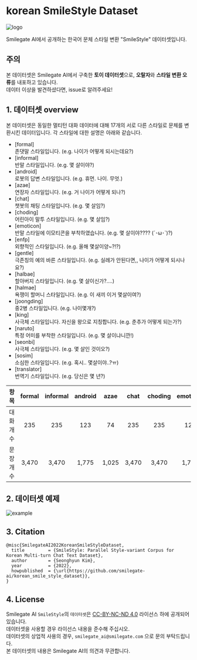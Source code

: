 # korean SmileStyle Dataset
![logo](https://github.com/smilegate-ai/korean_smile_style_dataset/blob/main/smilestyle.png)
    
Smilegate AI에서 공개하는 한국어 문체 스타일 변환 "SmileStyle" 데이터셋입니다.  

## 주의
본 데이터셋은 Smilegate AI에서 구축한 **토이 데이터셋**으로, **오탈자**와 **스타일 변환 오류**를 내포하고 있습니다.   
데이터 이상을 발견하셨다면, issue로 알려주세요!   
     
## 1. 데이터셋 overview   
본 데이터셋은 동일한 멀티턴 대화 데이터에 대해 17개의 서로 다른 스타일로 문체를 변환시킨 데이터입니다.
각 스타일에 대한 설명은 아래와 같습니다.

- [formal]    
존댓말 스타일입니다. (e.g. 나이가 어떻게 되시는데요?)    
- [informal]    
반말 스타일입니다. (e.g. 몇 살이야?)    
- [android]    
로봇의 답변 스타일입니다. (e.g. 휴먼. 나이. 무엇.)    
- [azae]    
연장자 스타일입니다. (e.g. 거 나이가 어떻게 되나?)    
- [chat]    
챗봇의 채팅 스타일입니다. (e.g. 몇 살임?)    
- [choding]    
어린아이 말투 스타일입니다. (e.g. 몇 살임?)    
- [emoticon]    
반말 스타일에 이모티콘을 부착하였습니다. (e.g. 몇 살이야???? (´･ω･`)?)    
- [enfp]    
외향적인 스타일입니다. (e.g. 올해 몇살이양~?!?)    
- [gentle]    
극존칭의 예의 바른 스타일입니다. (e.g. 실례가 안된다면,, 나이가 어떻게 되시나요?)    
- [halbae]    
할아버지 스타일입니다. (e.g. 몇 살이신가?....)    
- [halmae]    
욕쟁이 할머니 스타일입니다. (e.g. 이 새끼 이거 몇살이여?)    
- [joongding]    
중2병 스타일입니다. (e.g. 나이몇개?)    
- [king]    
사극체 스타일입니다. 자신을 왕으로 지칭합니다. (e.g. 춘추가 어떻게 되는가?)    
- [naruto]    
특정 어미를 부착한 스타일입니다. (e.g. 몇 살이냐니깐!)    
- [seonbi]    
사극체 스타일입니다. (e.g. 몇 살인 것이오?)    
- [sosim]    
소심한 스타일입니다. (e.g. 혹시.. 몇살이야..?ㅠ)    
- [translator]    
번역기 스타일입니다. (e.g. 당신은 몇 년?)      
     
     
항목 | formal | informal | android | azae | chat | choding | emoticon | enfp | gentle | halbae | halmae | joongding | king | naruto | seonbi | sosim | translator
--- | :---: | :---: | :---: | :---: | :---: | :---: | :---: | :---: | :---: | :---: | :---: | :---: | :---: | :---: | :---: | :---: | :---: |
대화 개수 | 235 | 235 | 123 | 74 | 235 | 235 | 125 | 117 | 118 | 125 | 70 | 235 | 123 | 125 | 125 | 123 | 104 |
문장 개수 | 3,470 | 3,470 | 1,775 | 1,025 | 3,470 | 3,470 | 1,797 | 1,689 | 1,703 | 1,794 | 1,013 | 3,470 | 1,775 | 1,797 | 1,797 | 1,775 | 1,504 |
    
    
## 2. 데이터셋 예제   
![example](https://github.com/smilegate-ai/korean_smile_style_dataset/blob/main/example.png)

    
## 3. Citation
```
@misc{SmilegateAI2022KoreanSmileStyleDataset,
  title         = {SmileStyle: Parallel Style-variant Corpus for Korean Multi-turn Chat Text Dataset},
  author        = {Seonghyun Kim},
  year          = {2022},
  howpublished  = {\url{https://github.com/smilegate-ai/korean_smile_style_dataset}},
}
```
    
## 4. License
Smilegate AI `SmileStyle`의 `데이터셋`은 [CC-BY-NC-ND 4.0](https://creativecommons.org/licenses/by-nc-nd/4.0/) 라이선스 하에 공개되어 있습니다.   
데이터셋을 사용할 경우 라이선스 내용을 준수해 주십시오.    
데이터셋의 상업적 사용의 경우, `smilegate_ai@smilegate.com` 으로 문의 부탁드립니다.    
본 데이터셋의 내용은 Smilegate AI의 의견과 무관합니다. 
